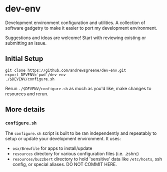 # dev-env

Development environment configuration and utilities. A collection of software gadgetry to make it easier to port my development environment.

Suggestions and ideas are welcome! Start with reviewing existing or submitting an issue.

## Initial Setup
```shell
git clone https://github.com/andrewsgreene/dev-env.git
export DEVENV=`pwd`/dev-env
./$DEVENV/configure.sh
```

Rerun `./$DEVENV/configure.sh` as much as you'd like, make changes to resources and rerun. 

## More details

### `configure.sh`

The `configure.sh` script is built to be ran independently and repeatably to setup or update your development environment. 
It uses:
- `osx/Brewfile` for apps to install/update
- `resources` directory for various configuration files (i.e. .zshrc)
- `resources/buzzbert` directory to hold 'sensitive' data like `/etc/hosts`, ssh config, or special aliases. DO NOT COMMIT HERE.
